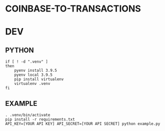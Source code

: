 COINBASE-TO-TRANSACTIONS
========================

# DEV

## PYTHON

```
if [ ! -d ".venv" ]
then
    pyenv install 3.9.5
    pyenv local 3.9.5 
    pip install virtualenv
    virtualenv .venv
fi
```

## EXAMPLE

```
. .venv/bin/activate
pip install -r requirements.txt
API_KEY=[YOUR API KEY] API_SECRET=[YOUR API SECRET] python example.py
```
